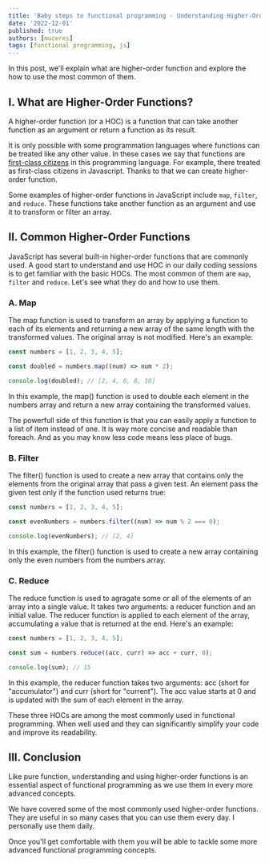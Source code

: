 ```yaml
---
title: 'Baby steps to functional programming - Understanding Higher-Order Functions'
date: '2022-12-01'
published: true
authors: [muceres]
tags: [functional programming, js]
---
```


In this post, we'll explain what are higher-order function and explore the how to use the most common of them.

## I. What are Higher-Order Functions?

A higher-order function (or a HOC) is a function that can take another function as an argument or return a function as its result.

It is only possible with some programmation languages where functions can be treated like any other value. In these cases we say that functions are [first-class citizens](https://en.wikipedia.org/wiki/First-class_citizen)
in this programming language. For example, there treated as first-class citizens in Javascript. Thanks to that we can create higher-order function.

Some examples of higher-order functions in JavaScript include `map`, `filter`, and `reduce`. These functions take another function as an argument and use it to transform or filter an array.

## II. Common Higher-Order Functions 

JavaScript has several built-in higher-order functions that are commonly used. A good start to understand and use HOC in our daily coding sessions is to get familiar with the basic HOCs. The most common of them are `map`, `filter` and `reduce`. Let's see what they do and how to use them.

### A. Map

The map function is used to transform an array by applying a function to each of its elements and returning a new array of the same length with the transformed values. The original array is not modified. Here's an example:

```js
const numbers = [1, 2, 3, 4, 5];

const doubled = numbers.map((num) => num * 2);

console.log(doubled); // [2, 4, 6, 8, 10]
```

In this example, the map() function is used to double each element in the numbers array and return a new array containing the transformed values.

The powerfull side of this function is that you can easily apply a function to a list of item instead of one. It is way more concise and readable than foreach. And as you may know less code means less place of bugs.

### B. Filter

The filter() function is used to create a new array that contains only the elements from the original array that pass a given test. An element pass the given test only if the function used returns true:

```js
const numbers = [1, 2, 3, 4, 5];

const evenNumbers = numbers.filter((num) => num % 2 === 0);

console.log(evenNumbers); // [2, 4]
```

In this example, the filter() function is used to create a new array containing only the even numbers from the numbers array.

### C. Reduce

The reduce function is used to agragate some or all of the elements of an array into a single value. It takes two arguments: a reducer function and an initial value. The reducer function is applied to each element of the array, accumulating a value that is returned at the end. Here's an example:

```js
const numbers = [1, 2, 3, 4, 5];

const sum = numbers.reduce((acc, curr) => acc + curr, 0);

console.log(sum); // 15
```

In this example, the reducer function takes two arguments: acc (short for "accumulator") and curr (short for "current"). The acc value starts at 0 and is updated with the sum of each element in the array.

These three HOCs are among the most commonly used in functional programming. When well used and they can significantly simplify your code and improve its readability. 

## III. Conclusion

Like pure function, understanding and using higher-order functions is an essential aspect of functional programming as we use them in every more advanced concepts.

We have covered some of the most commonly used higher-order functions. They are useful in so many cases that you can use them every day. I personally use them daily.

Once you'll get comfortable with them you will be able to tackle some more advanced functional programming concepts.